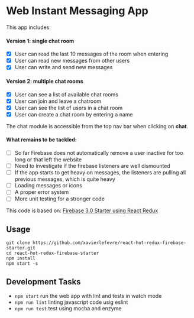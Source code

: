 
# Web Instant Messaging App

This app includes:

#### Version 1: single chat room
- [x] User can read the last 10 messages of the room when entering
- [x] User can read new messages from other users
- [x] User can write and send new messages

#### Version 2: multiple chat rooms
- [x] User can see a list of available chat rooms
- [x] User can join and leave a chatroom
- [x] User can see the list of users in a chat room
- [x] User can create a chat room by entering a name

The chat module is accessible from the top nav bar when clicking on **chat**.

#### What remains to be tackled:
- [ ] So far Firebase does not automatically remove a user inactive for too long or that left the website
- [ ] Need to investigate if the firebase listeners are well dismounted
- [ ] If the app starts to get heavy on messages, the listeners are pulling all previous messages, which is quite heavy
- [ ] Loading messages or icons
- [ ] A proper error system
- [ ] More unit testing for a stronger code

This code is based on: [Firebase 3.0 Starter using React Redux](https://github.com/douglascorrea/react-hot-redux-firebase-starter)

## Usage

```
git clone https://github.com/xavierlefevre/react-hot-redux-firebase-starter.git
cd react-hot-redux-firebase-starter
npm install
npm start -s
```

## Development Tasks

- `npm start` run the web app with lint and tests in watch mode
- `npm run lint` linting javascript code usig eslint
- `npm run test` test using mocha and enzyme
